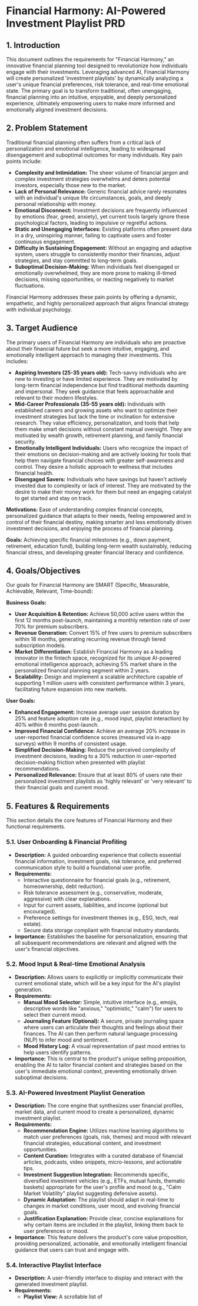 # Financial Harmony: AI-Powered Investment Playlist PRD

## 1. Introduction

This document outlines the requirements for "Financial Harmony," an innovative financial planning tool designed to revolutionize how individuals engage with their investments. Leveraging advanced AI, Financial Harmony will create personalized 'investment playlists' by dynamically analyzing a user's unique financial preferences, risk tolerance, and real-time emotional state. The primary goal is to transform traditional, often unengaging, financial planning into an intuitive, enjoyable, and deeply personalized experience, ultimately empowering users to make more informed and emotionally aligned investment decisions.

## 2. Problem Statement

Traditional financial planning often suffers from a critical lack of personalization and emotional intelligence, leading to widespread disengagement and suboptimal outcomes for many individuals. Key pain points include:

*   **Complexity and Intimidation:** The sheer volume of financial jargon and complex investment strategies overwhelms and deters potential investors, especially those new to the market.
*   **Lack of Personal Relevance:** Generic financial advice rarely resonates with an individual's unique life circumstances, goals, and deeply personal relationship with money.
*   **Emotional Disconnect:** Investment decisions are frequently influenced by emotions (fear, greed, anxiety), yet current tools largely ignore these psychological factors, leading to impulsive or regretful actions.
*   **Static and Unengaging Interfaces:** Existing platforms often present data in a dry, uninspiring manner, failing to captivate users and foster continuous engagement.
*   **Difficulty in Sustaining Engagement:** Without an engaging and adaptive system, users struggle to consistently monitor their finances, adjust strategies, and stay committed to long-term goals.
*   **Suboptimal Decision-Making:** When individuals feel disengaged or emotionally overwhelmed, they are more prone to making ill-timed decisions, missing opportunities, or reacting negatively to market fluctuations.

Financial Harmony addresses these pain points by offering a dynamic, empathetic, and highly personalized approach that aligns financial strategy with individual psychology.

## 3. Target Audience

The primary users of Financial Harmony are individuals who are proactive about their financial future but seek a more intuitive, engaging, and emotionally intelligent approach to managing their investments. This includes:

*   **Aspiring Investors (25-35 years old):** Tech-savvy individuals who are new to investing or have limited experience. They are motivated by long-term financial independence but find traditional methods daunting and impersonal. They seek guidance that feels approachable and relevant to their modern lifestyles.
*   **Mid-Career Professionals (35-55 years old):** Individuals with established careers and growing assets who want to optimize their investment strategies but lack the time or inclination for extensive research. They value efficiency, personalization, and tools that help them make smart decisions without constant manual oversight. They are motivated by wealth growth, retirement planning, and family financial security.
*   **Emotionally Intelligent Individuals:** Users who recognize the impact of their emotions on decision-making and are actively looking for tools that help them navigate financial choices with greater self-awareness and control. They desire a holistic approach to wellness that includes financial health.
*   **Disengaged Savers:** Individuals who have savings but haven't actively invested due to complexity or lack of interest. They are motivated by the desire to make their money work for them but need an engaging catalyst to get started and stay on track.

**Motivations:** Ease of understanding complex financial concepts, personalized guidance that adapts to their needs, feeling empowered and in control of their financial destiny, making smarter and less emotionally driven investment decisions, and enjoying the process of financial planning.

**Goals:** Achieving specific financial milestones (e.g., down payment, retirement, education fund), building long-term wealth sustainably, reducing financial stress, and developing greater financial literacy and confidence.

## 4. Goals/Objectives

Our goals for Financial Harmony are SMART (Specific, Measurable, Achievable, Relevant, Time-bound):

**Business Goals:**

*   **User Acquisition & Retention:** Achieve 50,000 active users within the first 12 months post-launch, maintaining a monthly retention rate of over 70% for premium subscribers.
*   **Revenue Generation:** Convert 15% of free users to premium subscribers within 18 months, generating recurring revenue through tiered subscription models.
*   **Market Differentiation:** Establish Financial Harmony as a leading innovator in the fintech space, recognized for its unique AI-powered emotional intelligence approach, achieving 5% market share in the personalized financial planning segment within 2 years.
*   **Scalability:** Design and implement a scalable architecture capable of supporting 1 million users with consistent performance within 3 years, facilitating future expansion into new markets.

**User Goals:**

*   **Enhanced Engagement:** Increase average user session duration by 25% and feature adoption rate (e.g., mood input, playlist interaction) by 40% within 6 months post-launch.
*   **Improved Financial Confidence:** Achieve an average 20% increase in user-reported financial confidence scores (measured via in-app surveys) within 9 months of consistent usage.
*   **Simplified Decision-Making:** Reduce the perceived complexity of investment decisions, leading to a 30% reduction in user-reported decision-making friction when presented with playlist recommendations.
*   **Personalized Relevance:** Ensure that at least 80% of users rate their personalized investment playlists as 'highly relevant' or 'very relevant' to their financial goals and current mood.

## 5. Features & Requirements

This section details the core features of Financial Harmony and their functional requirements.

### 5.1. User Onboarding & Financial Profiling

*   **Description:** A guided onboarding experience that collects essential financial information, investment goals, risk tolerance, and preferred communication style to build a foundational user profile.
*   **Requirements:**
    *   Interactive questionnaire for financial goals (e.g., retirement, homeownership, debt reduction).
    *   Risk tolerance assessment (e.g., conservative, moderate, aggressive) with clear explanations.
    *   Input for current assets, liabilities, and income (optional but encouraged).
    *   Preference settings for investment themes (e.g., ESG, tech, real estate).
    *   Secure data storage compliant with financial industry standards.
*   **Importance:** Establishes the baseline for personalization, ensuring that all subsequent recommendations are relevant and aligned with the user's financial objectives.

### 5.2. Mood Input & Real-time Emotional Analysis

*   **Description:** Allows users to explicitly or implicitly communicate their current emotional state, which will be a key input for the AI's playlist generation.
*   **Requirements:**
    *   **Manual Mood Selector:** Simple, intuitive interface (e.g., emojis, descriptive words like "anxious," "optimistic," "calm") for users to select their current mood.
    *   **Journaling Feature (Optional):** A secure, private journaling space where users can articulate their thoughts and feelings about their finances. The AI can then perform natural language processing (NLP) to infer mood and sentiment.
    *   **Mood History Log:** A visual representation of past mood entries to help users identify patterns.
*   **Importance:** This is central to the product's unique selling proposition, enabling the AI to tailor financial content and strategies based on the user's immediate emotional context, preventing emotionally driven suboptimal decisions.

### 5.3. AI-Powered Investment Playlist Generation

*   **Description:** The core engine that synthesizes user financial profiles, market data, and current mood to create a personalized, dynamic investment playlist.
*   **Requirements:**
    *   **Recommendation Engine:** Utilizes machine learning algorithms to match user preferences (goals, risk, themes) and mood with relevant financial strategies, educational content, and investment opportunities.
    *   **Content Curation:** Integrates with a curated database of financial articles, podcasts, video snippets, micro-lessons, and actionable tips.
    *   **Investment Suggestion Integration:** Recommends specific, diversified investment vehicles (e.g., ETFs, mutual funds, thematic baskets) appropriate for the user's profile and mood (e.g., "Calm Market Volatility" playlist suggesting defensive assets).
    *   **Dynamic Adaptation:** The playlist should adapt in real-time to changes in market conditions, user mood, and evolving financial goals.
    *   **Justification Explanation:** Provide clear, concise explanations for why certain items are included in the playlist, linking them back to user preferences or mood.
*   **Importance:** This feature delivers the product's core value proposition, providing personalized, actionable, and emotionally intelligent financial guidance that users can trust and engage with.

### 5.4. Interactive Playlist Interface

*   **Description:** A user-friendly interface to display and interact with the generated investment playlist.
*   **Requirements:**
    *   **Playlist View:** A scrollable list of 